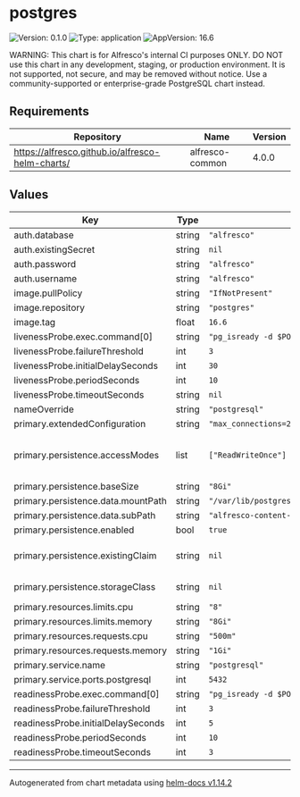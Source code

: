 # postgres

![Version: 0.1.0](https://img.shields.io/badge/Version-0.1.0-informational?style=flat-square) ![Type: application](https://img.shields.io/badge/Type-application-informational?style=flat-square) ![AppVersion: 16.6](https://img.shields.io/badge/AppVersion-16.6-informational?style=flat-square)

WARNING: This chart is for Alfresco's internal CI purposes ONLY.
DO NOT use this chart in any development, staging, or production environment.
It is not supported, not secure, and may be removed without notice.
Use a community-supported or enterprise-grade PostgreSQL chart instead.

## Requirements

| Repository | Name | Version |
|------------|------|---------|
| https://alfresco.github.io/alfresco-helm-charts/ | alfresco-common | 4.0.0 |

## Values

| Key | Type | Default | Description |
|-----|------|---------|-------------|
| auth.database | string | `"alfresco"` |  |
| auth.existingSecret | string | `nil` |  |
| auth.password | string | `"alfresco"` |  |
| auth.username | string | `"alfresco"` |  |
| image.pullPolicy | string | `"IfNotPresent"` |  |
| image.repository | string | `"postgres"` |  |
| image.tag | float | `16.6` |  |
| livenessProbe.exec.command[0] | string | `"pg_isready -d $POSTGRES_DB -U $POSTGRES_USER"` |  |
| livenessProbe.failureThreshold | int | `3` |  |
| livenessProbe.initialDelaySeconds | int | `30` |  |
| livenessProbe.periodSeconds | int | `10` |  |
| livenessProbe.timeoutSeconds | string | `nil` |  |
| nameOverride | string | `"postgresql"` |  |
| primary.extendedConfiguration | string | `"max_connections=250\nshared_buffers=512MB\neffective_cache_size=2GB\nwal_level=minimal\nmax_wal_senders=0\nmax_replication_slots=0\nlog_min_messages=LOG\n"` |  |
| primary.persistence.accessModes | list | `["ReadWriteOnce"]` | defines type of access required by the persistent volume [Access_Modes] (https://kubernetes.io/docs/concepts/storage/persistent-volumes/#access-modes) |
| primary.persistence.baseSize | string | `"8Gi"` |  |
| primary.persistence.data.mountPath | string | `"/var/lib/postgresql/data"` |  |
| primary.persistence.data.subPath | string | `"alfresco-content-services/database-data"` |  |
| primary.persistence.enabled | bool | `true` |  |
| primary.persistence.existingClaim | string | `nil` | provide an existing persistent volume claim name to persist SQL data Make sure the root folder has the appropriate permissions/ownership set. |
| primary.persistence.storageClass | string | `nil` | set the storageClass to use for dynamic provisioning. setting it to null means "default storageClass". |
| primary.resources.limits.cpu | string | `"8"` |  |
| primary.resources.limits.memory | string | `"8Gi"` |  |
| primary.resources.requests.cpu | string | `"500m"` |  |
| primary.resources.requests.memory | string | `"1Gi"` |  |
| primary.service.name | string | `"postgresql"` | used for naming pvc |
| primary.service.ports.postgresql | int | `5432` |  |
| readinessProbe.exec.command[0] | string | `"pg_isready -d $POSTGRES_DB -U $POSTGRES_USER"` |  |
| readinessProbe.failureThreshold | int | `3` |  |
| readinessProbe.initialDelaySeconds | int | `5` |  |
| readinessProbe.periodSeconds | int | `10` |  |
| readinessProbe.timeoutSeconds | int | `3` |  |

----------------------------------------------
Autogenerated from chart metadata using [helm-docs v1.14.2](https://github.com/norwoodj/helm-docs/releases/v1.14.2)
